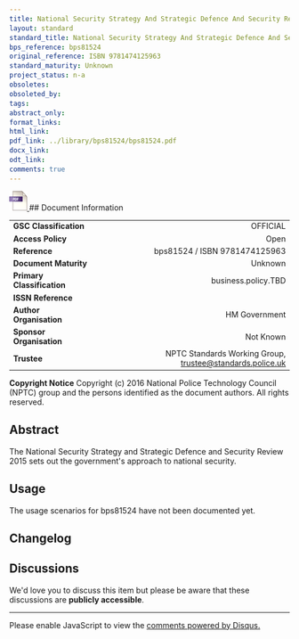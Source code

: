```yaml
---
title: National Security Strategy And Strategic Defence And Security Review 2015
layout: standard
standard_title: National Security Strategy And Strategic Defence And Security Review 2015
bps_reference: bps81524
original_reference: ISBN 9781474125963
standard_maturity: Unknown
project_status: n-a
obsoletes: 
obsoleted_by: 
tags: 
abstract_only:
format_links:
html_link: 
pdf_link: ../library/bps81524/bps81524.pdf
docx_link: 
odt_link: 
comments: true
---
```



<a target="_blank" href="../library/bps81524/bps81524.pdf">
    <img src="../images/pdf@0.5x.png" alt="pdf link" title="pdf link" style="max-height:35px;">
</a>
## Document Information

|||
| :------- | ------: |
| **GSC Classification**     | OFFICIAL |
| **Access Policy**          | Open |
| **Reference**              | bps81524  / ISBN 9781474125963  |
| **Document Maturity**      | Unknown |
| **Primary Classification** | business.policy.TBD |
| **ISSN Reference**         |  |
| **Author Organisation**    |HM Government|
| **Sponsor Organisation**   |Not Known|
| **Trustee**                | NPTC Standards Working Group, <a href="mailto:trustee@standards.police.uk?subject=bps81524 National Security Strategy And Strategic Defence And Security Review 2015">trustee@standards.police.uk |

**Copyright Notice**
Copyright (c) 2016 National Police Technology Council (NPTC) group and the persons identified as the document authors. All rights reserved.

## Abstract
The National Security Strategy and Strategic Defence and Security Review 2015 sets out the government's approach to national security.
        
## Usage
The usage scenarios for bps81524 have not been documented yet.

## Changelog


## Discussions
We'd love you to discuss this item but please be aware that these discussions are **publicly accessible**.
<hr>
<div id="disqus_thread"></div>

<script>

/**
*  RECOMMENDED CONFIGURATION VARIABLES: EDIT AND UNCOMMENT THE SECTION BELOW TO INSERT DYNAMIC VALUES FROM YOUR PLATFORM OR CMS.
*  LEARN WHY DEFINING THESE VARIABLES IS IMPORTANT: https://disqus.com/admin/universalcode/#configuration-variables*/
/*
var disqus_config = function () {
this.page.url = PAGE_URL;  // Replace PAGE_URL with your page's canonical URL variable
this.page.identifier = PAGE_IDENTIFIER; // Replace PAGE_IDENTIFIER with your page's unique identifier variable
};
*/
(function() { // DON'T EDIT BELOW THIS LINE
var d = document, s = d.createElement('script');
s.src = 'https://nptcstandards.disqus.com/embed.js';
s.setAttribute('data-timestamp', +new Date());
(d.head || d.body).appendChild(s);
})();
</script>
<noscript>Please enable JavaScript to view the <a href="https://disqus.com/?ref_noscript">comments powered by Disqus.</a></noscript>

